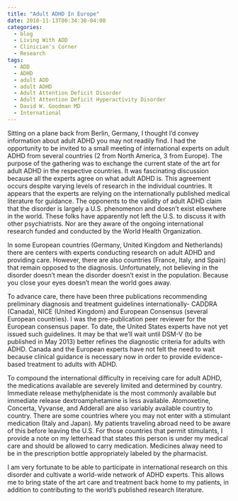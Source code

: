 ```yaml
---
title: "Adult ADHD In Europe"
date: 2010-11-13T00:34:30-04:00
categories:
  - blog
  - Living With ADD
  - Clinician's Corner
  - Research
tags:
  - ADD
  - ADHD
  - adult ADD
  - adult ADHD
  - Adult Attention Deficit Disorder
  - Adult Attention Deficit Hyperactivity Disorder
  - David W. Goodman MD
  - International 
---
```


Sitting on a plane back from Berlin, Germany, I thought I’d convey information about adult ADHD you may not readily find. I had the opportunity to be invited to a small meeting of international experts on adult ADHD from several countries (2 from North America, 3 from Europe). The purpose of the gathering was to exchange the current state of the art for adult ADHD in the respective countries. It was fascinating discussion because all the experts agree on what adult ADHD is. This agreement occurs despite varying levels of research in the individual countries. It appears that the experts are relying on the internationally published medical literature for guidance. The opponents to the validity of adult ADHD claim that the disorder is largely a U.S. phenomenon and doesn’t exist elsewhere in the world. These folks have apparently not left the U.S. to discuss it with other psychiatrists. Nor are they aware of the ongoing international research funded and conducted by the World Health Organization.

In some European countries (Germany, United Kingdom and Netherlands) there are centers with experts conducting research on adult ADHD and providing care. However, there are also countries (France, Italy, and Spain) that remain opposed to the diagnosis. Unfortunately, not believing in the disorder doesn’t mean the disorder doesn’t exist in the population. Because you close your eyes doesn’t mean the world goes away.

To advance care, there have been three publications recommending preliminary diagnosis and treatment guidelines internationally- CADDRA (Canada), NICE (United Kingdom) and European Consensus (several European countries). I was the pre-publication peer reviewer for the European consensus paper. To date, the United States experts have not yet issued such guidelines. It may be that we’ll wait until DSM-V (to be published in May 2013) better refines the diagnostic criteria for adults with ADHD. Canada and the European experts have not felt the need to wait because clinical guidance is necessary now in order to provide evidence-based treatment to adults with ADHD.

To compound the international difficulty in receiving care for adult ADHD, the medications available are severely limited and determined by country. Immediate release methylphenidate is the most commonly available but immediate release dextroamphetamine is less available. Atomoxetine, Concerta, Vyvanse, and Adderall are also variably available country to country. There are some countries where you may not enter with a stimulant medication (Italy and Japan). My patients traveling abroad need to be aware of this before leaving the U.S. For those countries that permit stimulants, I provide a note on my letterhead that states this person is under my medical care and should be allowed to carry medication. Medicines alway need to be in the prescription bottle appropriately labeled by the pharmacist.

I am very fortunate to be able to participate in international research on this disorder and cultivate a world-wide network of ADHD experts. This allows me to bring state of the art care and treatment back home to my patients, in addition to contributing to the world’s published research literature.
